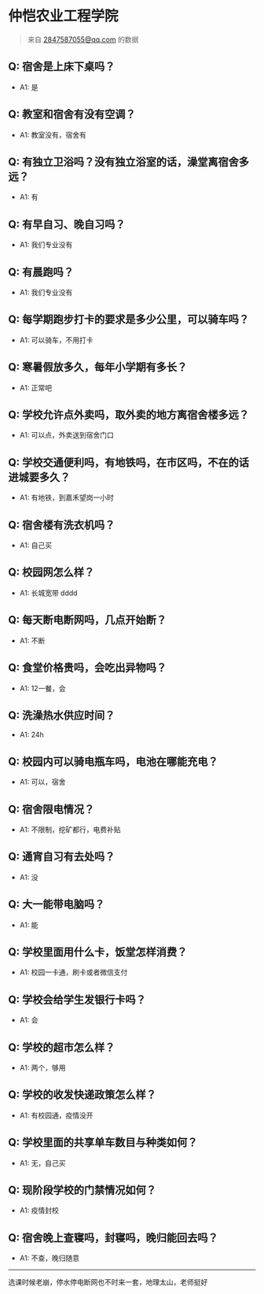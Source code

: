# 仲恺农业工程学院

> 来自 2847587055@qq.com 的数据

## Q: 宿舍是上床下桌吗？

- A1: 是

## Q: 教室和宿舍有没有空调？

- A1: 教室没有，宿舍有

## Q: 有独立卫浴吗？没有独立浴室的话，澡堂离宿舍多远？

- A1: 有

## Q: 有早自习、晚自习吗？

- A1: 我们专业没有

## Q: 有晨跑吗？

- A1: 我们专业没有

## Q: 每学期跑步打卡的要求是多少公里，可以骑车吗？

- A1: 可以骑车，不用打卡

## Q: 寒暑假放多久，每年小学期有多长？

- A1: 正常吧

## Q: 学校允许点外卖吗，取外卖的地方离宿舍楼多远？

- A1: 可以点，外卖送到宿舍门口

## Q: 学校交通便利吗，有地铁吗，在市区吗，不在的话进城要多久？

- A1: 有地铁，到嘉禾望岗一小时

## Q: 宿舍楼有洗衣机吗？

- A1: 自己买

## Q: 校园网怎么样？

- A1: 长城宽带 dddd

## Q: 每天断电断网吗，几点开始断？

- A1: 不断

## Q: 食堂价格贵吗，会吃出异物吗？

- A1: 12一餐，会

## Q: 洗澡热水供应时间？

- A1: 24h

## Q: 校园内可以骑电瓶车吗，电池在哪能充电？

- A1: 可以，宿舍

## Q: 宿舍限电情况？

- A1: 不限制，挖矿都行，电费补贴

## Q: 通宵自习有去处吗？

- A1: 没

## Q: 大一能带电脑吗？

- A1: 能

## Q: 学校里面用什么卡，饭堂怎样消费？

- A1: 校园一卡通，刷卡或者微信支付

## Q: 学校会给学生发银行卡吗？

- A1: 会

## Q: 学校的超市怎么样？

- A1: 两个，够用

## Q: 学校的收发快递政策怎么样？

- A1: 有校园通，疫情没开

## Q: 学校里面的共享单车数目与种类如何？

- A1: 无，自己买

## Q: 现阶段学校的门禁情况如何？

- A1: 疫情封校

## Q: 宿舍晚上查寝吗，封寝吗，晚归能回去吗？

- A1: 不查，晚归随意

***

选课时候老崩，停水停电断网也不时来一套，地理太山，老师挺好